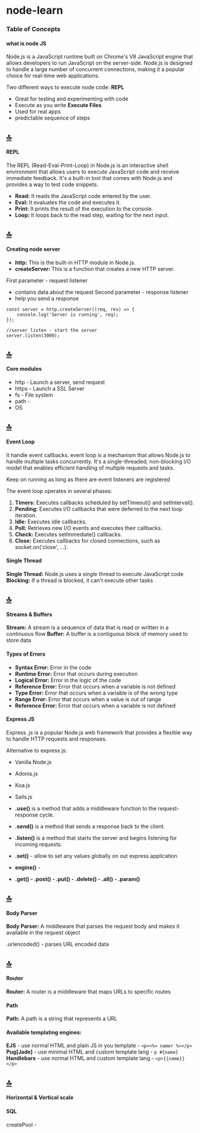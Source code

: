 # node-learn

### Table of Concepts

#### what is node JS 
Node.js is a JavaScript runtime built on Chrome's V8 JavaScript engine that allows developers to run JavaScript on the server-side. Node.js is designed to handle a large number of concurrent connections, making it a popular choice for real-time web applications.

Two different ways to execute node code:
**REPL**
- Great for testing and experimenting with code
- Execute as you write
**Execute Files**
- Used for real apps
- predictable sequence of steps

## [:top:](#table-of-concepts)

#### REPL
The REPL (Read-Eval-Print-Loop) in Node.js is an interactive shell environment that allows users to execute JavaScript code and receive immediate feedback. It's a built-in tool that comes with Node.js and provides a way to test code snippets.
- **Read:** It reads the JavaScript code entered by the user.
- **Eval:** It evaluates the code and executes it.
- **Print:** It prints the result of the execution to the console.
- **Loop:** It loops back to the read step, waiting for the next input.

## [:top:](#table-of-concepts)

#### Creating node server  
- **http:** This is the built-in HTTP module in Node.js.
- **createServer:** This is a function that creates a new HTTP server.

First parameter - request listener
- contains data about the request
Second parameter - response listener
- help you send a response

```
const server = http.createServer((req, res) => {
    console.log('Server is running', req);
});

//server listen - start the server
server.listen(3000);
```
## [:top:](#table-of-concepts)

#### Core modules
- http - Launch a server, send request
- https - Launch a SSL Server
- fs - File system
- path - 
- OS

## [:top:](#table-of-concepts)

#### Event Loop
It handle event callbacks.
event loop is a mechanism that allows Node.js to handle multiple tasks concurrently. It's a single-threaded, non-blocking I/O model that enables efficient handling of multiple requests and tasks.

Keep on running as long as there are event listeners are registered

The event loop operates in several phases:
1. **Timers:** Executes callbacks scheduled by setTimeout() and setInterval().
2. **Pending:** Executes I/O callbacks that were deferred to the next loop iteration.
3. **Idle:** Executes idle callbacks.
4. **Poll:** Retrieves new I/O events and executes their callbacks.
5. **Check:** Executes setImmediate() callbacks.
6. **Close:** Executes callbacks for closed connections, such as socket.on('close', ...).

#### Single Thread
**Single Thread:** Node.js uses a single thread to execute JavaScript code
**Blocking:** If a thread is blocked, it can't execute other tasks

## [:top:](#table-of-concepts)

#### Streams & Buffers
**Stream:** A stream is a sequence of data that is read or written in a continuous flow
**Buffer:** A buffer is a contiguous block of memory used to store data

#### Types of Errors
- **Syntax Error:** Error in the code
- **Runtime Error:** Error that occurs during execution
- **Logical Error:** Error in the logic of the code
- **Reference Error:** Error that occurs when a variable is not defined
- **Type Error:** Error that occurs when a variable is of the wrong type
- **Range Error:** Error that occurs when a value is out of range
- **Reference Error:** Error that occurs when a variable is not defined

#### Express JS
Express .js is a popular Node.js web framework that provides a flexible way to handle HTTP requests and responses.

Alternative to express js:
- Vanilla Node.js 
- Adonis.js
- Koa.js
- Sails.js

- **.use()** is a method that adds a middleware function to the request-response cycle.
- **.send()** is a method that sends a response back to the client.
- **.listen()** is a method that starts the server and begins listening for incoming requests. 
- **.set()** - allow to set any values globally on out express application
- **engine()** - 
- **.get() - .post() - .put() - .delete() - .all() - .param()**

## [:top:](#table-of-concepts)

#### Body Parser
**Body Parser:** A middleware that parses the request body and makes it available in the request object 

.urlencoded() - parses URL encoded data

## [:top:](#table-of-concepts)

#### Router 
**Router:** A router is a middleware that maps URLs to specific routes

#### Path
**Path:** A path is a string that represents a URL

#### Available templating engines:
**EJS** - use normal HTML and plain JS in you template - `<p><%= namer %></p>`
**Pug[Jade]** - use minimal HTML and custom template lang - `p #{name}`
**Handlebars** - use normal HTML and custom template lang - `<p>{{name}}</p>`

## [:top:](#table-of-concepts)

#### Horizontal & Vertical scale


#### SQL
createPool - 